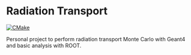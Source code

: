 # Radiation Transport

[![CMake](https://github.com/lobis/radiation-transport/actions/workflows/build.yml/badge.svg)](https://github.com/lobis/radiation-transport/actions/workflows/cmake.yml)

Personal project to perform radiation transport Monte Carlo with Geant4 and basic analysis with ROOT.
